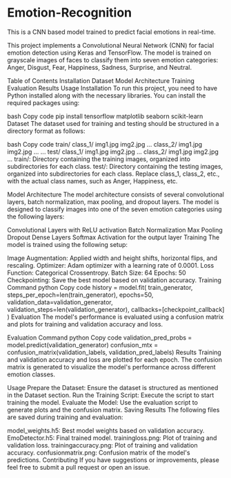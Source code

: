 # Emotion-Recognition
This is a CNN based model trained to predict facial emotions in real-time.


This project implements a Convolutional Neural Network (CNN) for facial emotion detection using Keras and TensorFlow. The model is trained on grayscale images of faces to classify them into seven emotion categories: Anger, Disgust, Fear, Happiness, Sadness, Surprise, and Neutral.

Table of Contents
Installation
Dataset
Model Architecture
Training
Evaluation
Results
Usage
Installation
To run this project, you need to have Python installed along with the necessary libraries. You can install the required packages using:

bash
Copy code
pip install tensorflow matplotlib seaborn scikit-learn
Dataset
The dataset used for training and testing should be structured in a directory format as follows:

bash
Copy code
train/
    class_1/
        img1.jpg
        img2.jpg
        ...
    class_2/
        img1.jpg
        img2.jpg
        ...
    ...
test/
    class_1/
        img1.jpg
        img2.jpg
        ...
    class_2/
        img1.jpg
        img2.jpg
        ...
train/: Directory containing the training images, organized into subdirectories for each class.
test/: Directory containing the testing images, organized into subdirectories for each class.
Replace class_1, class_2, etc., with the actual class names, such as Anger, Happiness, etc.

Model Architecture
The model architecture consists of several convolutional layers, batch normalization, max pooling, and dropout layers. The model is designed to classify images into one of the seven emotion categories using the following layers:

Convolutional Layers with ReLU activation
Batch Normalization
Max Pooling
Dropout
Dense Layers
Softmax Activation for the output layer
Training
The model is trained using the following setup:

Image Augmentation: Applied width and height shifts, horizontal flips, and rescaling.
Optimizer: Adam optimizer with a learning rate of 0.0001.
Loss Function: Categorical Crossentropy.
Batch Size: 64
Epochs: 50
Checkpointing: Save the best model based on validation accuracy.
Training Command
python
Copy code
history = model.fit(
    train_generator,
    steps_per_epoch=len(train_generator),
    epochs=50,
    validation_data=validation_generator,
    validation_steps=len(validation_generator),
    callbacks=[checkpoint_callback]
)
Evaluation
The model's performance is evaluated using a confusion matrix and plots for training and validation accuracy and loss.

Evaluation Command
python
Copy code
validation_pred_probs = model.predict(validation_generator)
confusion_mtx = confusion_matrix(validation_labels, validation_pred_labels)
Results
Training and validation accuracy and loss are plotted for each epoch. The confusion matrix is generated to visualize the model's performance across different emotion classes.

Usage
Prepare the Dataset: Ensure the dataset is structured as mentioned in the Dataset section.
Run the Training Script: Execute the script to start training the model.
Evaluate the Model: Use the evaluation script to generate plots and the confusion matrix.
Saving Results
The following files are saved during training and evaluation:

model_weights.h5: Best model weights based on validation accuracy.
EmoDetector.h5: Final trained model.
trainingloss.png: Plot of training and validation loss.
trainingaccuracy.png: Plot of training and validation accuracy.
confusionmatrix.png: Confusion matrix of the model's predictions.
Contributing
If you have suggestions or improvements, please feel free to submit a pull request or open an issue.
